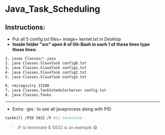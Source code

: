 # Java_Task_Scheduling

## Instructions:  
- Put all 5 config.txt files+ image+ kernel.txt in Desktop
- **Inside folder "src" open 8 of Git-Bash in each 1 of these lines type these lines:** 
```bash
1. javac Classes/*.java
2. java Classes.SlaveTask config0.txt
3. java Classes.SlaveTask config1.txt
4. java Classes.SlaveTask config2.txt
5. java Classes.SlaveTask config3.txt

6. rmiregistry 13190
7. java Classes.TaskSchedulerServer config.txt
8. java Classes.Tasks
```

-------------------
- Extra:
-jps : to see all javaprocess along with PID 
```bash
taskkill /PID 5032 /F #to terminate
```
> /F to terminate 
> & 5032 is an exemple
:smile:

